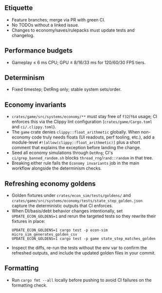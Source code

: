 ## Etiquette
- Feature branches; merge via PR with green CI.
- No TODOs without a linked issue.
- Changes to economy/saves/rulepacks must update tests and changelog.

## Performance budgets
- Gameplay ≤ 6 ms CPU; GPU ≤ 8/16/33 ms for 120/60/30 FPS tiers.

## Determinism
- Fixed timestep; DetRng only; stable system sets/order.

## Economy invariants
- `crates/game/src/systems/economy/**` must stay free of `f32`/`f64` usage; CI enforces this via the Clippy lint configuration (`crates/game/Cargo.toml` and `ci/.clippy.toml`).
- The `game` crate denies `clippy::float_arithmetic` globally. When non-economy code truly needs floats (UI readouts, perf tooling, etc.), add a module-level `#![allow(clippy::float_arithmetic)]` plus a short comment that explains the exception before landing the change.
- Seed all economy simulations through `DetRng`; CI's `ci/grep_banned_random.sh` blocks `thread_rng`/`rand::random` in that tree.
- Breaking either rule fails the `Economy invariants` job in the main workflow alongside the determinism checks.

## Refreshing economy goldens
- Golden fixtures under `crates/econ_sim/tests/goldens/` and `crates/game/src/systems/economy/tests/state_step_golden.json` capture the deterministic outputs that CI enforces.
- When DI/basis/debt behavior changes intentionally, set `UPDATE_ECON_GOLDENS=1` and rerun the targeted tests so they rewrite their fixtures in place:
  ```
  UPDATE_ECON_GOLDENS=1 cargo test -p econ-sim micro_sim_generates_golden_csv
  UPDATE_ECON_GOLDENS=1 cargo test -p game state_step_matches_golden
  ```
- Inspect the diffs, re-run the tests without the env var to confirm the refreshed outputs, and include the updated golden files in your commit.

## Formatting
- Run `cargo fmt --all` locally before pushing to avoid CI failures on the formatting check.
